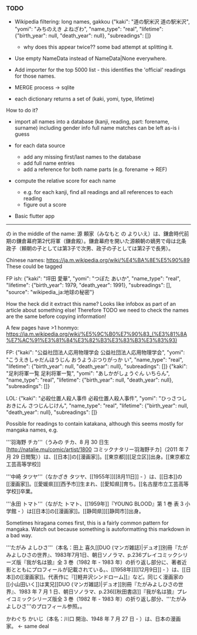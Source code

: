 ### TODO

 - Wikipedia filtering: long names, gakkou
  {"kaki": "道の駅米沢 道の駅米沢", "yomi": "みちのえき よねざわ", "name_type": "real", "lifetime": {"birth_year": null, "death_year": null}, "subreadings": []}
   - why does this appear twice?? some bad attempt at splitting it.

 - Use empty NameData instead of NameData|None everywhere.

 - Add importer for the top 5000 list - this identifies the 'official'
   readings for those names.

 - MERGE process -> sqlite
  - each dictionary returns a set of (kaki, yomi, type, lifetime)

  How to do it?
   * import all names into a database (kanji, reading, part: forename, surname) including gender info
     full name matches can be left as-is i guess

   * for each data source
     - add any missing first/last names to the database
     - add full name entries
     - add a reference for both name parts (e.g. forename -> REF)
    
   * compute the relative score for each name
     - e.g. for each kanji, find all readings and all references to each reading
     - figure out a score

 - Basic flutter app

---

の in the middle of the name:
源 頼家（みなもと の よりいえ）は、鎌倉時代前期の鎌倉幕府第2代将軍（鎌倉殿）。鎌倉幕府を開いた源頼朝の嫡男で母は北条政子（頼朝の子としては第3子で次男、政子の子としては第2子で長男）。

Chinese names: https://ja.m.wikipedia.org/wiki/%E4%BA%8E%E5%90%89 
  These could be tagged

FP ish:
{"kaki": "坪田 愛華", "yomi": "つぼた あいか", "name_type": "real", "lifetime": {"birth_year": 1979, "death_year": 1991}, "subreadings": [], "source": "wikipedia_ja:地球の秘密"}

How the heck did it extract this name? Looks like infobox as part of an article about something else!
Therefore TODO we need to check the names are the same before
 copying information!

A few pages have >1 honmyo:
https://ja.m.wikipedia.org/wiki/%E5%9C%B0%E7%90%83_(%E3%81%8A%E7%AC%91%E3%81%84%E3%82%B3%E3%83%B3%E3%83%93)

FP:
{"kaki": "公益社団法人応用物理学会 公益社団法人応用物理学会", "yomi": "こうえきしゃだんほうじん おうようぶつりがっか
い", "name_type": "real", "lifetime": {"birth_year": null, "death_year": null}, "subreadings": []}
{"kaki": "足利将軍一覧 足利将軍一覧", "yomi": "あしかがしょうぐん いちらん", "name_type": "real", "lifetime": {"birth_year": null, "death_year": null}, "subreadings": []}

LOL:
{"kaki": "必殺仕置人殺人事件 必殺仕置人殺人事件", "yomi": "ひっさつしおきにん さつじんじけん", "name_type": "real", "lifetime": {"birth_year": null, "death_year": null}, "subreadings": []}


Possible for readings to contain katakana, although this seems mostly
for mangaka names, e.g.

'''羽海野 チカ'''（うみの チカ、8 月 30 日生<ref name="Profile">[http://natalie.mu/comic/artist/1800 コミックナタリー羽海野チカ]（2011 年 7 月 29 日閲覧）</ref>）は、[[日本]]の[[漫画家]]。[[東京都]][[足立区]]出身<ref name="Profile" />。[[東京都立工芸高等学校]]<ref>

'''中崎 タツヤ'''（なかざき タツヤ、[[1955年]][[8月11日]] - ）は、[[日本]]の[[漫画家]]。[[愛媛県]][[西予市]]生まれ、[[愛知県]]育ち。[[名古屋市立工芸高等学校]]卒業。

'''永田 トマト'''（ながた トマト、[[1959年]]<ref name="yb">『YOUNG BLOOD』第 1 巻 表 3 小学館</ref> - ）は[[日本]]の[[漫画家]]。[[静岡県]][[静岡市]]出身<ref name="yb" />。

Sometimes hiragana comes first, this is a fairly common pattern for mangaka.
Watch out because something is autoformatting this markdown in a bad way.

'''たがみ よしひさ'''（本名：田上 喜久<ref name="duo">[[DUO (マンガ雑誌)|デュオ]]別冊『たがみよしひさの世界』、1983年7月1日、朝日ソノラマ、p.236</ref><ref name="wolf">プレイコミックシリーズ版『我が名は狼』全 3 巻（1982 年 - 1983 年）の折り返し部分に、著者近影とともにプロフィールが記載されている。</ref>、[[1958年]][[12月9日]]<ref name="duo" /><ref name="wolf" /> - ）は、[[日本]]の[[漫画家]]。代表作に『[[軽井沢シンドローム]]』など。同じく漫画家の[[小山田いく]]は実兄<ref>[[DUO (マンガ雑誌)|デュオ]]別冊『たがみよしひさの世界』、1983 年 7 月 1 日、朝日ソノラマ、p.236</ref><ref>[[秋田書店]]『我が名は狼』プレイコミックシリーズ版全 3 巻（1982 年 - 1983 年）の折り返し部分、'''たがみよしひさ'''のプロフィール参照。</ref>。

かわぐち かいじ（本名：川口 開治、1948 年 7 月 27 日 - ）は、日本の漫画家。 <- same deal
